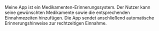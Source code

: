 Meine App ist ein Medikamenten-Erinnerungssystem.
Der Nutzer kann seine gewünschten Medikamente sowie die entsprechenden Einnahmezeiten hinzufügen.
Die App sendet anschließend automatische Erinnerungshinweise zur rechtzeitigen Einnahme.
